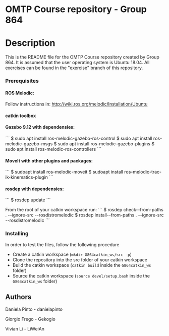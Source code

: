 # OMTP Course repository - Group 864

# Description
This is the README file for the OMTP Course repository created by Group 864.
It is assumed that the user operating system is Ubuntu 18.04.
All exercises can be found in the "exercise" branch of this repository.

### Prerequisites
#### ROS Melodic: 
Follow instructions in: http://wiki.ros.org/melodic/Installation/Ubuntu

#### catkin toolbox

#### Gazebo 9.12 with dependensies: 
´´´
$ sudo apt install ros-melodic-gazebo-ros-control
$ sudo apt install ros-melodic-gazebo-msgs
$ sudo apt install ros-melodic-gazebo-plugins
$ sudo apt install ros-melodic-ros-controllers
´´´

#### MoveIt with other plugins and packages: 
´´´
$ sudoapt install ros-melodic-moveit
$ sudoapt install ros-melodic-trac-ik-kinematics-plugin
´´´

#### rosdep with dependensies:
´´´
$ rosdep update
´´´

From the root of your catkin workspace run: 
´´´
$ rosdep check--from-paths . --ignore-src --rosdistromelodic
$ rosdep install--from-paths . --ignore-src --rosdistromelodic
´´´

### Installing
In order to test the files, follow the following procedure
* Create a catkin workspace (`mkdir G864catkin_ws/src -p`)
* Clone the repository into the src folder of your catkin workspace
* Build the catkin workspace (`catkin build` inside the `G864catkin_ws` folder)
* Source the catkin workspace (`source devel/setup.bash` inside the `G864catkin_ws` folder)



## Authors
Daniela Pinto - danielapinto

Giorgio Frego - Gekogio

Vivian Li - LiWeiAn
